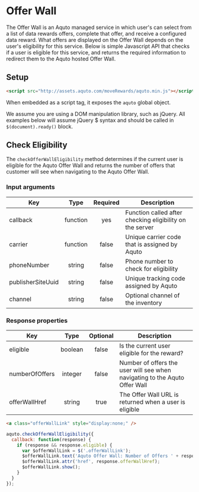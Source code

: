 Offer Wall
===========

The Offer Wall is an Aquto managed service in which user's can select from a list of data rewards offers, complete that offer, and receive a configured data reward. What offers are displayed on the Offer Wall depends on the user's eligibility for this service. Below is simple Javascript API that checks if a user is eligible for this service, and returns the required information to redirect them to the Aquto hosted Offer Wall.

## Setup

```html
<script src="http://assets.aquto.com/moveRewards/aquto.min.js"></script>
```

When embedded as a script tag, it exposes the `aquto` global object.

We assume you are using a DOM manipulation library, such as jQuery. All examples below will assume jQuery $ syntax and should be called in `$(document).ready()` block.

## Check Eligibility

The `checkOfferWallEligibility` method determines if the current user is eligible for the Aquto Offer Wall and returns the number of offers that customer will see when navigating to the Aquto Offer Wall.

### Input arguments
|Key|Type|Required|Description|
|---|:----:|:--------:|-----------|
|callback|function|yes|Function called after checking eligibility on the server|
|carrier|function|false|Unique carrier code that is assigned by Aquto|
|phoneNumber|string|false|Phone number to check for eligibility|
|publisherSiteUuid|string|false|Unique tracking code assigned by Aquto|
|channel|string|false|Optional channel of the inventory|

### Response properties
|Key|Type|Optional|Description|
|---|:--:|:------:|-----------|
|eligible|boolean|false|Is the current user eligible for the reward?|
|numberOfOffers|integer|false|Number of offers the user will see when navigating to the Aquto Offer Wall|
|offerWallHref|string|true|The Offer Wall URL is returned when a user is eligible|


```html
<a class="offerWallLink" style="display:none;" />
```

```javascript
aquto.checkOfferWallEligibility({
  callback: function(response) {
    if (response && response.eligible) {
      var $offerWallLink = $('.offerWallLink');
      $offerWallLink.text('Aquto Offer Wall: Number of Offers ' + response.numberOfOffers);
      $offerWallLink.attr('href', response.offerWallHref);
      $offerWallLink.show();
    }
  }
});
```

